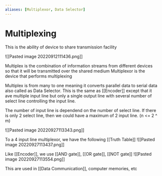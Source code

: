 ```yaml
---
aliases: [Multiplexor, Data Selector]
---
```

# Multiplexing
This is the ability of device to share transmission facility

![[Pasted image 20220912111436.png]]

Multiplex is the combination of information streams from different devices so that it will be transmitted over the shared medium
Multiplexor is the device that performs multiplexing

Multiplex is from many to one meaning it converts parallel data to serial data also called as Data Selector. This is the same as [[Encoder]] except that it ave multiple input line but only a single output line with several number of select line controlling the input line.

The number of input line is dependend on the number of select line. If there is only 2 select line, then we could have a maximum of 2 input line. (n <= 2 ^ m)

![[Pasted image 20220927113343.png]]


To a 4 input line multiplexor, we have the following [[Truth Table]]
![[Pasted image 20220927113437.png]]

Like [[Encoder]], we use [[AND gate]], [[OR gate]], [[NOT gate]]
![[Pasted image 20220927113554.png]]

This are used in [[Data Communication]], computer memories, etc
